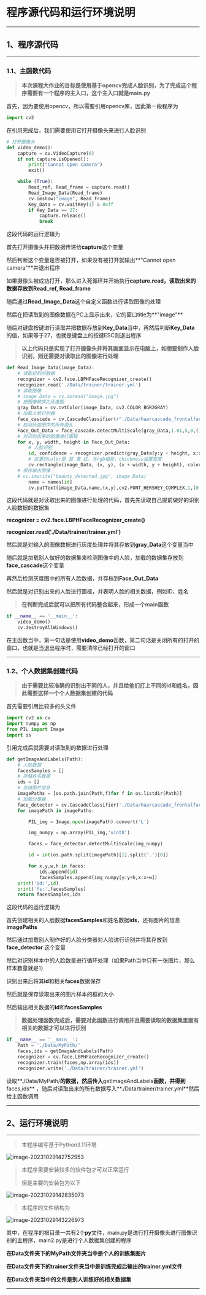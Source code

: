 # 程序源代码和运行环境说明

------

## 1、程序源代码

------

### 1.1、主函数代码

> **本次课程大作业的目标是使用基于opencv完成人脸识别，为了完成这个程序需要有一个程序的主入口，这个主入口就是main.py**

首先，因为要使用opencv，所以需要引用opencv库，因此第一段程序为

```python
import cv2
```

在引用完成后，我们需要使用它打开摄像头来进行人脸识别

```python
# 打开摄像头
def video_demo():
    capture = cv.VideoCapture(0)
    if not capture.isOpened():
        print("Cannot open camera")
        exit()

    while (True):
        Read_ref, Read_frame = capture.read()
        Read_Image_Data(Read_frame)
        cv.imshow("image", Read_frame)
        Key_Data = cv.waitKey(1) & 0xff
        if Key_Data == 27:
            capture.release()
            break
```

这段代码的运行逻辑为

首先打开摄像头并把数据传递给**capture**这个变量

然后判断这个变量是否被打开，如果没有被打开就输出**"Cannot open camera"**并退出程序

如果摄像头被成功打开，那么进入死循环并开始执行**capture.read，**读取出来的数据存放到**Read_ref, Read_frame**

随后通过**Read_Image_Data**这个自定义函数进行读取图像的处理

然后在把读取到的图像数据在PC上显示出来，它的窗口title为**"image"**

随后对键盘按键进行读取并把数据存放到**Key_Data**当中，再然后判断**Key_Data**的值，如果等于27，也就是键盘上的按键ESC则退出程序

> **以上代码只是实现了打开摄像头并将其画面显示在电脑上，如想要制作人脸识别，则还需要对读取出的图像进行处理**

```python
def Read_Image_Data(image_Data):
    # 读取识别的数据
    recognizer = cv2.face.LBPHFaceRecognizer_create()
    recognizer.read('./Data/trainer/trainer.yml')
    # 读取图像
    # image_Data = cv.imread("image.jpg")
    # 把图像转换为灰度图
    gray_Data = cv.cvtColor(image_Data, cv2.COLOR_BGR2GRAY)
    # 加载人脸识别器
    face_cascade = cv.CascadeClassifier(r"./Data/haarcascade_frontalface_alt2.xml")
    # 检测灰度图中的所有面孔
    Face_Out_Data = face_cascade.detectMultiScale(gray_Data,1.01,5,0,(100,100),(300,300))
    # 对识别出来的图像进行画框
    for x, y, width, height in Face_Out_Data:
        # 人脸识别
        id, confidence = recognizer.predict(gray_Data[y:y + height, x:x + width])
        # 这里的color是 蓝 黄 红，与rgb相反，thickness设置宽度
        cv.rectangle(image_Data, (x, y), (x + width, y + height), color=(255,0,255), thickness=3)
    # 保存输出图像
    # cv.imwrite("beauty_detected.jpg", image_Data)
        name = names[id]
        cv.putText(image_Data,name,(x,y),cv2.FONT_HERSHEY_COMPLEX,1,(0,255,255),2)

```

这段代码就是对读取出来的图像进行处理的代码，首先先读取自己提前做好的识别人脸数据的数据集

**recognizer = cv2.face.LBPHFaceRecognizer_create()**

**recognizer.read('./Data/trainer/trainer.yml')**

然后就是对输入的图像数据进行灰度处理并将其存放到**gray_Data**这个变量当中

随后就是加载别人做好的数据集来检测图像中的人脸，加载的数据集存放到**face_cascade**这个变量

再然后检测灰度图中的所有人脸数据，并存档到**Face_Out_Data**

然后就是对识别出来的人脸进行画框，并表明人脸的相关数据，例如ID、姓名

> **在判断完成后就可以把所有代码整合起来，形成一个main函数**

```python
if __name__ == '__main__':
    video_demo()
    cv.destroyAllWindows()
```

在主函数当中，第一句话是使用**video_demo**函数，第二句话是关闭所有的打开的窗口，也就是当退出程序时，需要清除已经打开的窗口

------

### 1.2、个人数据集创建代码

> **由于需要比较准确的识别出不同的人，并且给他们打上不同的id和姓名，因此需要这样一个个人数据集创建的代码**

首先需要引用比较多的头文件

```python
import cv2 as cv
import numpy as np
from PIL import Image
import os
```

引用完成后就需要对读取到的数据进行处理

```python
def getImageAndLabels(Path):
    # 人脸数据
    facesSamples = []
    # 存储姓名数据
    ids = []
    # 存储图片信息
    imagePaths = [os.path.join(Path,f)for f in os.listdir(Path)]
    # 加载分类器
    face_detector = cv.CascadeClassifier('./Data/haarcascade_frontalface_default.xml')
    for imagePath in imagePaths:

        PIL_img = Image.open(imagePath).convert('L')

        img_numpy = np.array(PIL_img,'uint8')

        faces = face_detector.detectMultiScale(img_numpy)

        id = int(os.path.split(imagePath)[1].split('.')[0])

        for x,y,w,h in faces:
            ids.append(id)
            facesSamples.append(img_numpy[y:y+h,x:x+w])
    print('id:',id)
    print('fs:',facesSamples)
    return facesSamples,ids
```

这段代码的运行逻辑为

首先创建相关的人脸数据**facesSamples**和姓名数据**ids**，还有图片的信息**imagePaths** 

然后通过加载别人制作好的人脸分类器对人脸进行识别并将其存放到**face_detector** 这个变量

然后对识别样本中的人脸数量进行循环处理（如果Path当中只有一张图片，那么样本数量就是1）

识别出来后将其**id**和相关**faces**数据保存

然后就是保存读取出来的图片样本的框的大小

然后输出相关数据的**id**和**facesSamples**

> **数据处理函数完成后，需要对此函数进行调用并且需要读取的数据集里面有相关的数据才可以进行识别**

```python
if __name__ == '__main__':
    Path = './Data/MyPath/'
    faces,ids = getImageAndLabels(Path)
    recognizer = cv.face.LBPHFaceRecognizer_create()
    recognizer.train(faces,np.array(ids))
    recognizer.write('./Data/trainer/trainer.yml')
```

读取**./Data/MyPath/**的数据，然后传入**getImageAndLabels**函数，并得到**faces,ids** ，随后对读取出来的所有数据写入**./Data/trainer/trainer.yml**然后给主函数调用

------

## 2、运行环境说明

------

> 本程序编写基于Python3.11环境

![image-20231029142752953](C:\Users\Cossiant\AppData\Roaming\Typora\typora-user-images\image-20231029142752953.png)

> 本程序需要安装较多的软件包才可以正常运行
>
> 但是主要的安装包为以下

![image-20231029142835073](C:\Users\Cossiant\AppData\Roaming\Typora\typora-user-images\image-20231029142835073.png)

> 本程序的文件结构为

![image-20231029143226973](C:\Users\Cossiant\AppData\Roaming\Typora\typora-user-images\image-20231029143226973.png)

其中，在程序的根目录一共有2个**py**文件，main.py是进行打开摄像头进行图像识别的主程序，main2.py是进行个人数据集创建的程序

**在Data文件夹下的MyPath文件夹当中是个人的训练集图片**

**在Data文件夹下的trainer文件夹当中是训练完成后输出的trainer.yml文件**

**在Data文件夹当中的文件是别人训练好的相关数据集**

------
